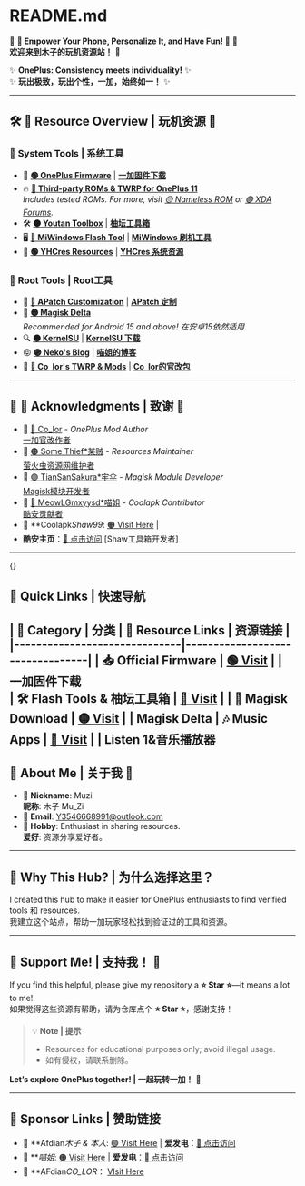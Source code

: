 # README.md

🎉 **🌈 Empower Your Phone, Personalize It, and Have Fun! 🌟** 🎉  
**欢迎来到木子的玩机资源站！** 🎉

✨ **OnePlus: Consistency meets individuality!** ✨  
✨ **玩出极致，玩出个性，一加，始终如一！** ✨

---

## 🛠️ **🌟 Resource Overview | 玩机资源 🌟**

### 📂 **System Tools | 系统工具**
- 🔧 **[🟢 OnePlus Firmware](https://yun.daxiaamu.com/)** | **[一加固件下载](https://yun.daxiaamu.com/)**
- 🔥 **[🔵 Third-party ROMs & TWRP for OnePlus 11](https://www.123865.com/s/nOd5jv-XJHu3)**  
  *Includes tested ROMs. For more, visit [🟡 Nameless ROM](https://www.nameless.wiki/) or [🟣 XDA Forums](https://xdaforums.com/).*  
- 🛠️ **[🟠 Youtan Toolbox](https://xiaoyi.vc/otantoolboxnt.html)** | **[柚坛工具箱](https://xiaoyi.vc/otantoolboxnt.html)**
- 🖥️ **[🔴 MiWindows Flash Tool](http://mindows.com/)** | **[MiWindows 刷机工具](http://mindows.com/)**
- 🧰 **[🟢 YHCres Resources](https://www.yhcres.top/)** | **[YHCres 系统资源](https://www.yhcres.top/)**

### 🎨 **Root Tools | Root工具**
- 💎 **[🔵 APatch Customization](https://github.com/bmax121/APatch)** | **[APatch 定制](https://github.com/bmax121/APatch)**
- 🎵 **[🟡 Magisk Delta](https://github.com/HuskyDG/magisk-files/releases/)**  
  *Recommended for Android 15 and above!*   *在安卓15依然适用*
- 🔍 **[🟠 KernelSU](https://kernelsu.org/guide/difference-with-magisk.html)** | **[KernelSU 下载](https://kernelsu.org/guide/difference-with-magisk.html)**
- 😝 **[🟣 Neko's Blog](neko.ink)** | **[喵姐的博客](neko.ink)**
- 🍎 **[🔴 Co_lor's TWRP & Mods](https://docs.qq.com/doc/DTHhteE9xdnFPbVZM)** | **[Co_lor的官改包](https://docs.qq.com/doc/DTHhteE9xdnFPbVZM)**

---

## 🤝 **💖 Acknowledgments | 致谢 💖**
- 🌟 [🔵 Co_lor](http://www.coolapk.com/u/642425) - *OnePlus Mod Author*  
  [一加官改作者](http://www.coolapk.com/u/642425)
- 🌟 [🟠 Some Thief*某贼](http://www.coolapk.com/u/3463951) - *Resources Maintainer*  
  [萤火虫资源网维护者](http://www.coolapk.com/u/3463951)
- 🌟 [🟣 TianSanSakura*牢伞](http://www.coolapk.com/u/540690) - *Magisk Module Developer*  
  [Magisk模块开发者](http://www.coolapk.com/u/540690)
- 🌟 [🔴 MeowLGmxyysd*喵姐](http://www.coolapk.com/u/814297) - *Coolapk Contributor*  
  [酷安贡献者](http://www.coolapk.com/u/814297)
- 📱 **Coolapk*Shaw99*: [🟠 Visit Here](https://www.coolapk.com/u/3772125) |
- **酷安主页**：[🔴 点击访问](https://www.coolapk.com/u/3772125) [Shaw工具箱开发者]
---
 {}
## 🚀 **Quick Links | 快速导航**

| 📂 **Category | 分类**            | 🔗 **Resource Links | 资源链接** |
|------------------------------|---------------------------------|
| 📥 **Official Firmware** | [🟢 Visit](https://yun.daxiaamu.com/) |
|   **一加固件下载**        
| 🛠️ **Flash Tools & 柚坛工具箱**   | [🔵 Visit]((https://github.com/Uotan-Dev/UotanToolBox)/)     |
| 📜 **Magisk Download** | [🟡 Visit](https://github.com/HuskyDG/magisk-files/releases/) |
|   **Magisk Delta**
| 🎶 **Music Apps**                | [🔴 Visit](https://listen1.github.io/listen1/) |
|   **Listen 1&音乐播放器** 
---

## 🌟 **About Me | 关于我 🌟**
- 🌸 **Nickname**: Muzi  
  **昵称**: 木子 Mu_Zi  
- 📧 **Email**: [Y3546668991@outlook.com](mailto:Y3546668991@outlook.com)
- 🎯 **Hobby**: Enthusiast in sharing resources.  
  **爱好**: 资源分享爱好者。

---

## 🎉 **Why This Hub? | 为什么选择这里？**
I created this hub to make it easier for OnePlus enthusiasts to find verified tools 和 resources.  
我建立这个站点，帮助一加玩家轻松找到验证过的工具和资源。

---

## 🌟 **Support Me! | 支持我！ 🌟**
If you find this helpful, please give my repository a **⭐ Star ⭐**—it means a lot to me!  
如果觉得这些资源有帮助，请为仓库点个 **⭐ Star ⭐**，感谢支持！

> 💡 **Note | 提示**  
> - Resources for educational purposes only; avoid illegal usage.  
> - 如有侵权，请联系删除。

**Let’s explore OnePlus together! | 一起玩转一加！** 🎉

---

## 💖 **Sponsor Links | 赞助链接**
- 🌟 **Afdian*木子 & 本人*: [🟢 Visit Here](https://afdian.com/a/Muzi441) | **爱发电**：[🔵 点击访问](https://afdian.com/a/Muzi441)
- 💖 ***喵姐*: [🟠 Visit Here](https://afdian.com/a/mlgmxyysd) | **爱发电**：[🔴 点击访问](https://afdian.com/a/mlgmxyysd)
- 🐨 **AFdian*CO_LOR*： [ VIsit Here](https://afdian.com/a/color597)
